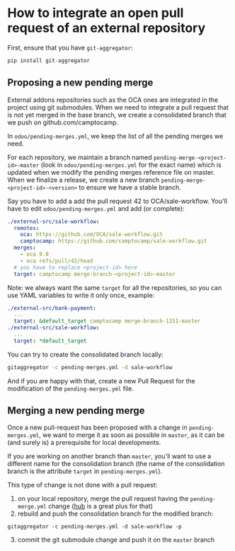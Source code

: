 # How to integrate an open pull request of an external repository

First, ensure that you have `git-aggregator`:

```python
pip install git-aggregator
```

## Proposing a new pending merge

External addons repositories such as the OCA ones are integrated in the project
using git submodules.  When we need to integrate a pull request that is not yet
merged in the base branch, we create a consolidated branch that we push on
github.com/camptocamp.

In `odoo/pending-merges.yml`, we keep the list of all the pending merges we need.

For each repository, we maintain a branch named
`pending-merge-<project-id>-master` (look in `odoo/pending-merges.yml` for the
exact name)  which is updated when we modify the pending merges reference file
on master.  When we finalize a release, we create a new branch
`pending-merge-<project-id>-<version>` to ensure we have a stable branch.

Say you have to add a add the pull request 42 to OCA/sale-workflow.
You'll have to edit `odoo/pending-merges.yml` and add (or complete):

```yaml
./external-src/sale-workflow:
  remotes:
    oca: https://github.com/OCA/sale-workflow.git
    camptocamp: https://github.com/camptocamp/sale-workflow.git
  merges:
    - oca 9.0
    - oca refs/pull/42/head
  # you have to replace <project-id> here
  target: camptocamp merge-branch-<project-id>-master
```


Note: we always want the same `target` for all the repositories, so you can use YAML variables to write it only once, example:

```yaml
./external-src/bank-payment:
  ...
  target: &default_target camptocamp merge-branch-1151-master
./external-src/sale-workflow:
  ...
  target: *default_target
```

You can try to create the consolidated branch locally:

```bash
gitaggregator -c pending-merges.yml -d sale-workflow
```

And if you are happy with that, create a new Pull Request for the modification of the `pending-merges.yml` file.

## Merging a new pending merge

Once a new pull-request has been proposed with a change in `pending-merges.yml`,
we want to merge it as soon as possible in `master`, as it can be (and surely
is) a prerequisite for local developments.

If you are working on another branch than `master`, you'll want to use a
different name for the consolidation branch (the name of the consolidation
branch is the attribute `target` in `pending-merges.yml`).

This type of change is not done with a pull request:

1. on your local repository, merge the pull request having the
   `pending-merge.yml` change ([hub](https://hub.github.com) is a great plus for that)
2. rebuild and push the consolidation branch for the modified branch:

  ```
  gitaggregator -c pending-merges.yml -d sale-workflow -p
  ```

3. commit the git submodule change and push it on the `master` branch
